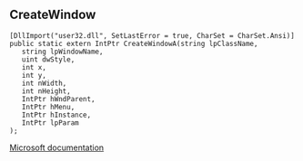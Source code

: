 ## CreateWindow

```
[DllImport("user32.dll", SetLastError = true, CharSet = CharSet.Ansi)]
public static extern IntPtr CreateWindowA(string lpClassName,
   string lpWindowName,
   uint dwStyle,
   int x,
   int y,
   int nWidth,
   int nHeight,
   IntPtr hWndParent,
   IntPtr hMenu,
   IntPtr hInstance,
   IntPtr lpParam
);
```

[Microsoft documentation](https://docs.microsoft.com/en-us/windows/win32/api/winuser/nf-winuser-createwindowa)
